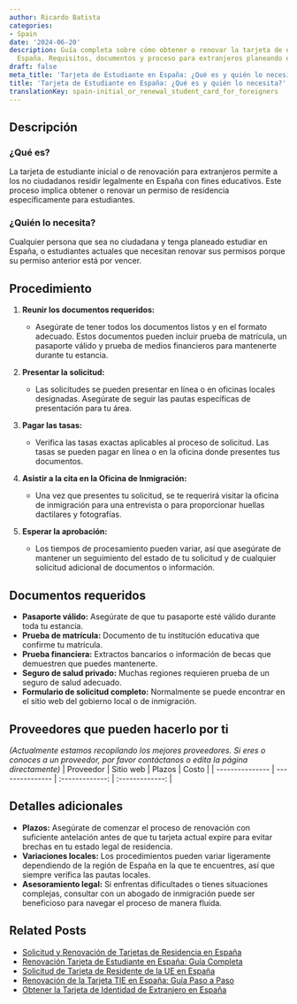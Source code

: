 ```yaml
---
author: Ricardo Batista
categories:
- Spain
date: '2024-06-20'
description: Guía completa sobre cómo obtener o renovar la tarjeta de estudiante en
  España. Requisitos, documentos y proceso para extranjeros planeando estudiar.
draft: false
meta_title: 'Tarjeta de Estudiante en España: ¿Qué es y quién lo necesita?'
title: 'Tarjeta de Estudiante en España: ¿Qué es y quién lo necesita?'
translationKey: spain-initial_or_renewal_student_card_for_foreigners
---
```



## Descripción
### ¿Qué es?
La tarjeta de estudiante inicial o de renovación para extranjeros permite a los no ciudadanos residir legalmente en España con fines educativos. Este proceso implica obtener o renovar un permiso de residencia específicamente para estudiantes.

### ¿Quién lo necesita?
Cualquier persona que sea no ciudadana y tenga planeado estudiar en España, o estudiantes actuales que necesitan renovar sus permisos porque su permiso anterior está por vencer.

## Procedimiento
1. **Reunir los documentos requeridos:**
   - Asegúrate de tener todos los documentos listos y en el formato adecuado. Estos documentos pueden incluir prueba de matrícula, un pasaporte válido y prueba de medios financieros para mantenerte durante tu estancia.

2. **Presentar la solicitud:**
   - Las solicitudes se pueden presentar en línea o en oficinas locales designadas. Asegúrate de seguir las pautas específicas de presentación para tu área.

3. **Pagar las tasas:**
   - Verifica las tasas exactas aplicables al proceso de solicitud. Las tasas se pueden pagar en línea o en la oficina donde presentes tus documentos.

4. **Asistir a la cita en la Oficina de Inmigración:**
   - Una vez que presentes tu solicitud, se te requerirá visitar la oficina de inmigración para una entrevista o para proporcionar huellas dactilares y fotografías.

5. **Esperar la aprobación:**
   - Los tiempos de procesamiento pueden variar, así que asegúrate de mantener un seguimiento del estado de tu solicitud y de cualquier solicitud adicional de documentos o información.

## Documentos requeridos
- **Pasaporte válido:** Asegúrate de que tu pasaporte esté válido durante toda tu estancia.
- **Prueba de matrícula:** Documento de tu institución educativa que confirme tu matrícula.
- **Prueba financiera:** Extractos bancarios o información de becas que demuestren que puedes mantenerte.
- **Seguro de salud privado:** Muchas regiones requieren prueba de un seguro de salud adecuado.
- **Formulario de solicitud completo:** Normalmente se puede encontrar en el sitio web del gobierno local o de inmigración.

## Proveedores que pueden hacerlo por ti
_(Actualmente estamos recopilando los mejores proveedores. Si eres o conoces a un proveedor, por favor contáctanos o edita la página directamente)_
| Proveedor       |     Sitio web    |     Plazos        |       Costo      |
| --------------- | ---------------  |  :-------------:  | :-------------: |

## Detalles adicionales
- **Plazos:** Asegúrate de comenzar el proceso de renovación con suficiente antelación antes de que tu tarjeta actual expire para evitar brechas en tu estado legal de residencia.
- **Variaciones locales:** Los procedimientos pueden variar ligeramente dependiendo de la región de España en la que te encuentres, así que siempre verifica las pautas locales.
- **Asesoramiento legal:** Si enfrentas dificultades o tienes situaciones complejas, consultar con un abogado de inmigración puede ser beneficioso para navegar el proceso de manera fluida.


## Related Posts

- [Solicitud y Renovación de Tarjetas de Residencia en España](https://tramitit.com/es/guides/spain/tarjeta_inicial_o_renovación_residencia_o_residencia_y_trabajo/)
- [Renovación Tarjeta de Estudiante en España: Guía Completa](https://tramitit.com/es/guides/spain/renovacion_de_la_tarjeta_de_estudiante/)
- [Solicitud de Tarjeta de Residente de la UE en España](https://tramitit.com/es/guides/spain/solicitud_de_tarjeta_de_residente_comunitario/)
- [Renovación de la Tarjeta TIE en España: Guía Paso a Paso](https://tramitit.com/es/guides/spain/renovacion_de_la_tarjeta_de_residente_comunitario/)
- [Obtener la Tarjeta de Identidad de Extranjero en España](https://tramitit.com/es/guides/spain/solicitud_de_la_tarjeta_de_estudiante/)